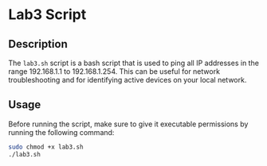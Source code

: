 # Lab3 Script

## Description

The `lab3.sh` script is a bash script that is used to ping all IP addresses in the range 192.168.1.1 to 192.168.1.254. This can be useful for network troubleshooting and for identifying active devices on your local network.

## Usage

Before running the script, make sure to give it executable permissions by running the following command:
```bash
sudo chmod +x lab3.sh
./lab3.sh